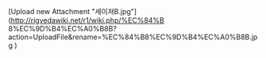 [Upload new Attachment "세이져B.jpg"](http://rigvedawiki.net/r1/wiki.php/%EC%84%B
8%EC%9D%B4%EC%A0%B8B?action=UploadFile&rename=%EC%84%B8%EC%9D%B4%EC%A0%B8B.jpg
)

